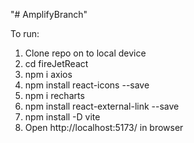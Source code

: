 "# AmplifyBranch"

To run:
1) Clone repo on to local device
2) cd fireJetReact
3) npm i axios
4) npm install react-icons --save
5) npm i recharts
6) npm install react-external-link --save
7) npm install -D vite
8) Open http://localhost:5173/ in browser
